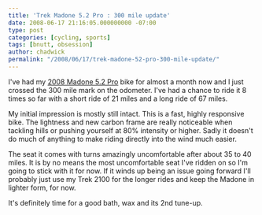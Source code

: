 ```yaml
---
title: 'Trek Madone 5.2 Pro : 300 mile update'
date: 2008-06-17 21:16:05.000000000 -07:00
type: post
categories: [cycling, sports]
tags: [bnutt, obsession]
author: chadwick
permalink: "/2008/06/17/trek-madone-52-pro-300-mile-update/"
---
```

I've had my [2008 Madone 5.2
Pro](http://chadgibbons.com/2008/05/26/new-road-bike/) bike for almost a month
now and I just crossed the 300 mile mark on the odometer. I've had a chance to
ride it 8 times so far with a short ride of 21 miles and a long ride of 67
miles.

My initial impression is mostly still intact. This is a fast, highly
responsive bike. The lightness and new carbon frame are really noticeable when
tackling hills or pushing yourself at 80% intensity or higher. Sadly it
doesn't do much of anything to make riding directly into the wind much easier.

The seat it comes with turns amazingly uncomfortable after about 35 to 40
miles. It is by no means the most uncomfortable seat I've ridden on so I'm
going to stick with it for now. If it winds up being an issue going forward
I'll probably just use my Trek 2100 for the longer rides and keep the Madone
in lighter form, for now.

It's definitely time for a good bath, wax and its 2nd tune-up.

